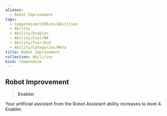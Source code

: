 ```yaml
---
aliases:
  - Robot Improvement
tags:
  - Compendium/CSRD/en/Abilities
  - Ability
  - Ability/Enabler
  - Ability/Cost/NA
  - Ability/Tier/Mid
  - Ability/Categories/Meta
title: Robot Improvement
collection: Abilities
kind: Compendium
---
```

## Robot Improvement  
>**Enabler**
  
Your artificial assistant from the Robot Assistant ability increases to level 4. Enabler.